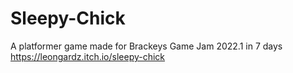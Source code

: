 # Sleepy-Chick
A platformer game made for Brackeys Game Jam 2022.1 in 7 days
https://leongardz.itch.io/sleepy-chick
